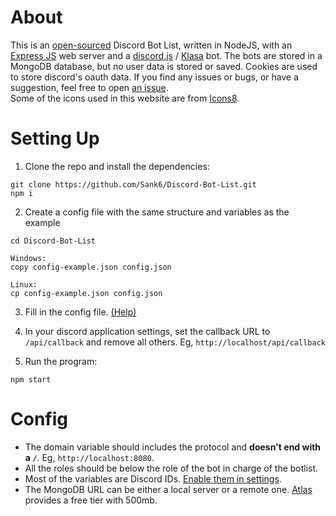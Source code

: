 # About
This is an [open-sourced](https://github.com/Sank6/Discord-Bot-List) Discord Bot List, written in NodeJS, with an [Express JS](https://expressjs.com/) web server and a [discord.js](https://discord.js.org/#/) / [Klasa](https://klasa.js.org/) bot. The bots are stored in a MongoDB database, but no user data is stored or saved. Cookies are used to store discord's oauth data. If you find any issues or bugs, or have a suggestion, feel free to open [an issue](https://github.com/Sank6/Discord-Bot-List/issues).  
Some of the icons used in this website are from [Icons8](https://icons8.com/).


# Setting Up
1. Clone the repo and install the dependencies:
```shell
git clone https://github.com/Sank6/Discord-Bot-List.git
npm i
```

2. Create a config file with the same structure and variables as the example
```shell
cd Discord-Bot-List
```

```shell
Windows:
copy config-example.json config.json

Linux:
cp config-example.json config.json
```

3. Fill in the config file. [(Help)](#config)

4. In your discord application settings, set the callback URL to `/api/callback` and remove all others. Eg, `http://localhost/api/callback`

5. Run the program:
```shell
npm start
```


# Config
 - The domain variable should includes the protocol and **doesn't end with a `/`**. Eg, `http://localhost:8080`.
 - All the roles should be below the role of the bot in charge of the botlist.
 - Most of the variables are Discord IDs. [Enable them in settings](https://support.discord.com/hc/en-us/articles/206346498-Where-can-I-find-my-User-Server-Message-ID-).
 - The MongoDB URL can be either a local server or a remote one. [Atlas](https://www.mongodb.com/cloud/atlas) provides a free tier with 500mb.